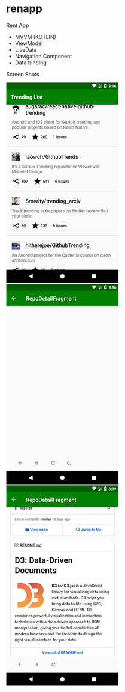 # renapp
Rent App

- MVVM (KOTLIN)
- ViewModel
- LiveData
- Navigation Component
- Data binding

Screen Shots

![alt text](screenshot/s1.png)
![alt text](screenshot/s2.png)
![alt text](screenshot/s3.png)